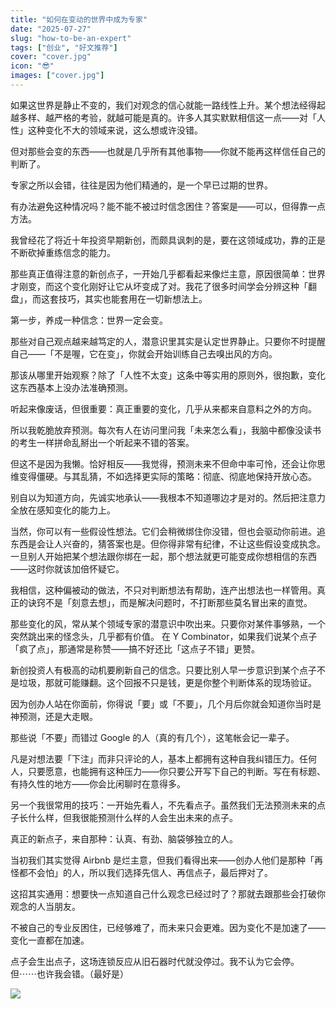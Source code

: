 ```yaml
---
title: "如何在变动的世界中成为专家"
date: "2025-07-27"
slug: "how-to-be-an-expert"
tags: ["创业", "好文推荐"]
cover: "cover.jpg"
icon: "😎"
images: ["cover.jpg"]
---
```

如果这世界是静止不变的，我们对观念的信心就能一路线性上升。某个想法经得起越多样、越严格的考验，就越可能是真的。许多人其实默默相信这一点——对「人性」这种变化不大的领域来说，这么想或许没错。



但对那些会变的东西——也就是几乎所有其他事物——你就不能再这样信任自己的判断了。



专家之所以会错，往往是因为他们精通的，是一个早已过期的世界。



有办法避免这种情况吗？能不能不被过时信念困住？答案是——可以，但得靠一点方法。



我曾经花了将近十年投资早期新创，而颇具讽刺的是，要在这领域成功，靠的正是不断砍掉重练信念的能力。



那些真正值得注意的新创点子，一开始几乎都看起来像烂主意，原因很简单：世界才刚变，而这个变化刚好让它从坏变成了对。我花了很多时间学会分辨这种「翻盘」，而这套技巧，其实也能套用在一切新想法上。



第一步，养成一种信念：世界一定会变。



那些对自己观点越来越笃定的人，潜意识里其实是认定世界静止。只要你不时提醒自己——「不是喔，它在变」，你就会开始训练自己去嗅出风的方向。



那该从哪里开始观察？除了「人性不太变」这条中等实用的原则外，很抱歉，变化这东西基本上没办法准确预测。



听起来像废话，但很重要：真正重要的变化，几乎从来都来自意料之外的方向。



所以我乾脆放弃预测。每次有人在访问里问我「未来怎么看」，我脑中都像没读书的考生一样拼命乱掰出一个听起来不错的答案。



但这不是因为我懒。恰好相反——我觉得，预测未来不但命中率可怜，还会让你思维变得僵硬。与其乱猜，不如选择更实际的策略：彻底、彻底地保持开放心态。



别自以为知道方向，先诚实地承认——我根本不知道哪边才是对的。然后把注意力全放在感知变化的能力上。



当然，你可以有一些假设性想法。它们会稍微绑住你没错，但也会驱动你前进。追东西是会让人兴奋的，猜答案也是。但你得非常有纪律，不让这些假设变成执念。
一旦别人开始把某个想法跟你绑在一起，那个想法就更可能变成你想相信的东西——这时你就该加倍怀疑它。



我相信，这种偏被动的做法，不只对判断想法有帮助，连产出想法也一样管用。真正的诀窍不是「刻意去想」，而是解决问题时，不打断那些莫名冒出来的直觉。



那些变化的风，常从某个领域专家的潜意识中吹出来。只要你对某件事够熟，一个突然跳出来的怪念头，几乎都有价值。
在 Y Combinator，如果我们说某个点子「疯了点」，那通常是称赞——搞不好还比「这点子不错」更赞。



新创投资人有极高的动机要刷新自己的信念。只要比别人早一步意识到某个点子不是垃圾，那就可能赚翻。这个回报不只是钱，更是你整个判断体系的现场验证。



因为创办人站在你面前，你得说「要」或「不要」，几个月后你就会知道你当时是神预测，还是大走眼。



那些说「不要」而错过 Google 的人（真的有几个），这笔帐会记一辈子。



凡是对想法要「下注」而非只评论的人，基本上都拥有这种自我纠错压力。任何人，只要愿意，也能拥有这种压力——你只要公开写下自己的判断。写在有标题、有持久性的地方——你会比闲聊时在意得多。



另一个我很常用的技巧：一开始先看人，不先看点子。虽然我们无法预测未来的点子长什么样，但我很能预测什么样的人会生出未来的点子。



真正的新点子，来自那种：认真、有劲、脑袋够独立的人。



当初我们其实觉得 Airbnb 是烂主意，但我们看得出来——创办人他们是那种「再怪都不会怕」的人，所以我们选择先信人、再信点子，最后押对了。



这招其实通用：想要快一点知道自己什么观念已经过时了？那就去跟那些会打破你观念的人当朋友。



不被自己的专业反困住，已经够难了，而未来只会更难。因为变化不是加速了——变化一直都在加速。



点子会生出点子，这场连锁反应从旧石器时代就没停过。我不认为它会停。
但⋯⋯也许我会错。（最好是）




![](https://prod-files-secure.s3.us-west-2.amazonaws.com/112d0858-5090-4d34-a606-b75eb8d65fd2/46476355-9cf3-4e99-9b7a-3531bc426380/1000202064.png?X-Amz-Algorithm=AWS4-HMAC-SHA256&X-Amz-Content-Sha256=UNSIGNED-PAYLOAD&X-Amz-Credential=ASIAZI2LB466ZUP25APC%2F20250914%2Fus-west-2%2Fs3%2Faws4_request&X-Amz-Date=20250914T071118Z&X-Amz-Expires=3600&X-Amz-Security-Token=IQoJb3JpZ2luX2VjEN%2F%2F%2F%2F%2F%2F%2F%2F%2F%2F%2FwEaCXVzLXdlc3QtMiJIMEYCIQDNEMirka7l%2BqtCqK2n3HLRu3bHZlnGX%2BXQZAVe9xQgEgIhAKCTKzdRws5SWS9n%2F2wYYpS4rvwseazlUV2KagWtrjtsKv8DCFgQABoMNjM3NDIzMTgzODA1Igwt1yWVaFJVtoHLoz4q3AM3yNUuwk%2BniGXRfrm6r18OP0FwTvITF4uv%2BdAzpzDqLDvYiDHuBFMnia3%2BCKQflqvfCpqSXOxAI%2BoBc6JzXUX0unOdnXmObrLs8wldUSdMI7ClNxR1BhoVx3z6S%2F6jN9GQsYQqoMTQT6XXa%2F7Jd6vSskSnOLCFRahxsQGBcnzPt%2BRFoG54xKDJU07jgkvP2fe9SfE%2Bt1Sq7qE3zkIzH3pfHImz4bIVyfl%2Fqr9ITS8F02anY0LMD8oAtAg%2FZoHVjSMOElbjGyI%2FkiVhz%2FAiSGjmYZHM%2Fs3YTmZL5rvHqunnAjyARlWXoimuWI091Z1jgYmSrbVYIR1yghKuLoapuetZ887z4cdbawW00zjv%2B18lOh4EXev9OlHjZcwaI56jRlMTykV%2Fh8bTE5Vuzzzw9iL6lt88y6DI8cwUZLEid5w10E1KXUl7hmpm9dnK8920sSfZQHURLpqYsoJ0nuAh14snQe2W338iwGZPnfurMeNpj9%2FMUIB7kVP61ATzB59BQ3YUHUI5ys6n%2BLBUhkMZWXv9u2GZNfvIaWYRPAfHq%2B%2FenuZn4FZoKwYgsK9xMhgMqTwlub9Ty5QYm9McXbiF%2F408bTzqGB5%2Fr2%2BTn7804cJHwuIzP8HCw%2Baimr2J6zD7z5nGBjqkAcbtvSurhTl9mcw5seZZEDwiITx7o8NL7uoSZtVv6AYV7MdqrR8rNRv7QsZHYdTSZ%2FUFYb0QsHyFjdJJ3SRsKY1IvNDoyBGiOMgOCR12XKta12EI0gZr9mdIGaXqnFfmCnvhMA3XgNkLMmysaPb%2Bx8xtufLosGo2EN700T6xRU1wqa3X%2FWAGxe3t9Z3st9eGIUCuM6qbXOcBFwk%2BqYrSTahkmGOc&X-Amz-Signature=51225dfada27204e3693e6362293bac99661b65a998ce1c59abbb401a9be417c&X-Amz-SignedHeaders=host&x-amz-checksum-mode=ENABLED&x-id=GetObject)

